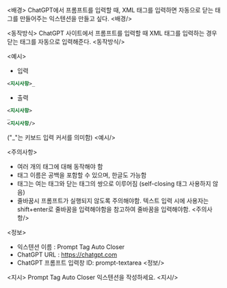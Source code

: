 <배경>
ChatGPT에서 프롬프트를 입력할 때, XML 태그를 입력하면 자동으로 닫는 태그를 만들어주는 익스텐션을 만들고 싶다.
<배경/>

<동작방식>
ChatGPT 사이트에서 프롬프트를 입력할 때 XML 태그를 입력하는 경우 닫는 태그를 자동으로 입력해준다.
<동작방식/>

<예시>
- 입력
```xml
<지시사항>_
```
- 출력
```xml
<지시사항>
_
<지시사항/>
```
("_"는 키보드 입력 커서를 의미함)
<예시/>

<주의사항>
- 여러 개의 태그에 대해 동작해야 함
- 태그 이름은 공백을 포함할 수 있으며, 한글도 가능함
- 태그는 여는 태그와 닫는 태그의 쌍으로 이루어짐 (self-closing 태그 사용하지 않음)
- 줄바꿈시 프롬프트가 실행되지 않도록 주의해야함. 텍스트 입력 시에 사용자는 shift+enter로 줄바꿈을 입력해야함을 참고하여 줄바꿈을 입력해야함.
<주의사항/>

<정보>
- 익스텐션 이름 : Prompt Tag Auto Closer
- ChatGPT URL : https://chatgpt.com
- ChatGPT 프롬프트 입력창 ID: prompt-textarea
<정보/>

<지시>
Prompt Tag Auto Closer 익스텐션을 작성하세요.
<지시/>